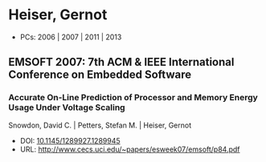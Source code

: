# Heiser, Gernot

* PCs: 2006 | 2007 | 2011 | 2013

## EMSOFT 2007: 7th ACM & IEEE International Conference on Embedded Software

### Accurate On-Line Prediction of Processor and Memory Energy Usage Under Voltage Scaling
Snowdon, David C. | Petters, Stefan M. | Heiser, Gernot
* DOI: [10.1145/1289927.1289945](https://doi.org/10.1145/1289927.1289945)
* URL: <http://www.cecs.uci.edu/~papers/esweek07/emsoft/p84.pdf>

